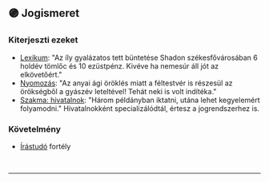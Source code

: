 ## 🟣 Jogismeret

### Kiterjeszti ezeket

- [Lexikum](../kepzettsegek.szekunder/lexikum.md): "Az íly gyalázatos tett büntetése Shadon székesfővárosában 6 holdév tömlőc és 10 ezüstpénz. Kivéve ha nemesúr áll jót az elkövetőért."
- [Nyomozás](../kepzettsegek.primer.altalanos/nyomozas.md): "Az anyai ági öröklés miatt a féltestvér is részesül az örökségből a gyászév leteltével! Tehát neki is volt indítéka."
- [Szakma: hivatalnok](../kepzettsegek.szekunder/szakma.md): "Három példányban iktatni, utána lehet kegyelemért folyamodni." Hivatalnokként specializálódtál, értesz a jogrendszerhez is. 

### Követelmény

- [Írástudó](../fortelyok.altalanos/irastudo.md) fortély

<br />

---
